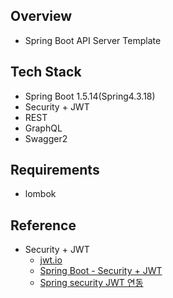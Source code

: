 ## Overview
* Spring Boot API Server Template

## Tech Stack
* Spring Boot 1.5.14(Spring4.3.18)
* Security + JWT
* REST
* GraphQL
* Swagger2

## Requirements
* lombok

## Reference
* Security + JWT
    * [jwt.io](https://jwt.io/)
    * [Spring Boot - Security + JWT](http://heowc.tistory.com/46)
    * [Spring security JWT 연동](http://yookeun.github.io/java/2017/07/23/spring-jwt/)
